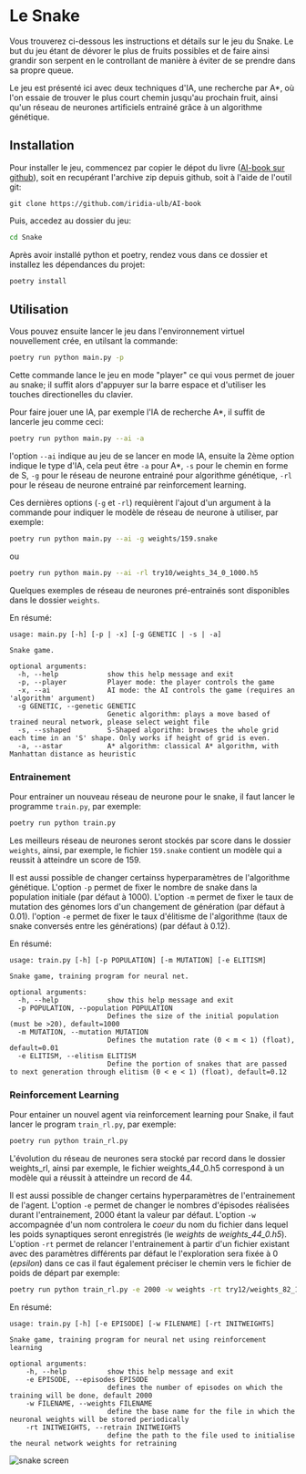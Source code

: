 # Le Snake

Vous trouverez ci-dessous les instructions et détails sur le jeu du Snake.
Le but du jeu étant de dévorer le plus de fruits possibles et de faire ainsi grandir
son serpent en le controllant de manière à éviter de se prendre dans sa propre queue. 

Le jeu est présenté ici avec deux techniques d'IA, une recherche par A\*, où l'on essaie
de trouver le plus court chemin jusqu'au prochain fruit, ainsi qu'un réseau de neurones 
artificiels entrainé grâce à un algorithme génétique. 


## Installation

Pour installer le jeu, commencez par copier le dépot du livre ([AI-book sur github][ia-gh]),
soit en recupérant l'archive zip depuis github, soit à l'aide de l'outil git:
```
git clone https://github.com/iridia-ulb/AI-book
```

Puis, accedez au dossier du jeu:

```bash
cd Snake
```

Après avoir installé python et poetry, rendez vous dans ce dossier et installez les
dépendances du projet:

```bash
poetry install
```

## Utilisation

Vous pouvez ensuite lancer le jeu dans l'environnement virtuel nouvellement
crée, en utilsant la commande:

```bash
poetry run python main.py -p
```
Cette commande lance le jeu en mode "player" ce qui vous permet de jouer au
snake; il suffit alors d'appuyer sur la barre espace et d'utiliser les touches
directionelles du clavier.

Pour faire jouer une IA, par exemple l'IA de recherche A\*, il suffit de
lancerle jeu comme ceci:

```bash
poetry run python main.py --ai -a
```
l'option `--ai` indique au jeu de se lancer en mode IA, ensuite la 2ème option
indique le type d'IA, cela peut être `-a` pour A\*, `-s` pour le chemin en forme
de S, `-g` pour le réseau de neurone entrainé pour algorithme génétique, `-rl` pour
le réseau de neurone entrainé par reinforcement learning.

Ces dernières options (`-g` et `-rl`) requièrent l'ajout d'un argument à la commande pour indiquer
le modèle de réseau de neurone à utiliser, par exemple:

```bash
poetry run python main.py --ai -g weights/159.snake 
```
ou 
```bash
poetry run python main.py --ai -rl try10/weights_34_0_1000.h5
```
Quelques exemples de réseau de neurones pré-entrainés sont disponibles dans 
le dossier `weights`.

En résumé:
```
usage: main.py [-h] [-p | -x] [-g GENETIC | -s | -a]

Snake game.

optional arguments:
  -h, --help            show this help message and exit
  -p, --player          Player mode: the player controls the game
  -x, --ai              AI mode: the AI controls the game (requires an 'algorithm' argument)
  -g GENETIC, --genetic GENETIC
                        Genetic algorithm: plays a move based of trained neural network, please select weight file
  -s, --sshaped         S-Shaped algorithm: browses the whole grid each time in an 'S' shape. Only works if height of grid is even.
  -a, --astar           A* algorithm: classical A* algorithm, with Manhattan distance as heuristic

```

### Entrainement

Pour entrainer un nouveau réseau de neurone pour le snake, il faut lancer le
programme `train.py`, par exemple:

```bash
poetry run python train.py 
```
Les meilleurs réseau de neurones seront stockés par score dans le dossier
`weights`, ainsi, par exemple, le fichier `159.snake` contient un modèle
qui a reussit à atteindre un score de 159.

Il est aussi possible de changer certainss hyperparamètres de l'algorithme
génétique.
L'option `-p` permet de fixer le nombre de snake dans la population initiale
(par défaut à 1000).
L'option `-m` permet de fixer le taux de mutation des génomes lors d'un
changement de génération (par défaut à 0.01).
l'option `-e` permet de fixer le taux d'élitisme de l'algorithme (taux de snake
conversés entre les générations) (par défaut à 0.12).

En résumé:
```
usage: train.py [-h] [-p POPULATION] [-m MUTATION] [-e ELITISM]

Snake game, training program for neural net.

optional arguments:
  -h, --help            show this help message and exit
  -p POPULATION, --population POPULATION
                        Defines the size of the initial population (must be >20), default=1000
  -m MUTATION, --mutation MUTATION
                        Defines the mutation rate (0 < m < 1) (float), default=0.01
  -e ELITISM, --elitism ELITISM
                        Define the portion of snakes that are passed to next generation through elitism (0 < e < 1) (float), default=0.12

```

### Reinforcement Learning
Pour entainer un nouvel agent via reinforcement learning pour Snake, il faut lancer le program `train_rl.py`, par exemple:
```bash
poetry run python train_rl.py
```
L'évolution du réseau de neurones sera stocké par record dans le dossier weights_rl, ainsi par exemple,
le fichier weights_44_0.h5 correspond à un modèle qui a réussit à atteindre un record de 44.

Il est aussi possible de changer certains hyperparamètres de l'entrainement de l'agent. L'option `-e`
permet de changer le nombres d'épisodes réalisées durant l'entrainement, 2000 étant la valeur par défaut. L'option `-w` accompagnée 
d'un nom controlera le *coeur* du nom du fichier dans lequel les poids synaptiques seront enregistrés (le *weights* de *weights_44_0.h5*).
L'option `-rt` permet de relancer l'entrainement à partir d'un fichier existant avec des paramètres différents par défaut
le l'exploration sera fixée à 0 (*epsilon*) dans ce cas il faut également préciser le chemin vers le fichier de poids de départ
par exemple:
```bash
poetry run python train_rl.py -e 2000 -w weights -rt try12/weights_82_1_200.h5
```

En résumé:
```
usage: train.py [-h] [-e EPISODE] [-w FILENAME] [-rt INITWEIGHTS]

Snake game, training program for neural net using reinforcement learning

optional arguments:
    -h, --help          show this help message and exit
    -e EPISODE, --episodes EPISODE
                        defines the number of episodes on which the training will be done, default 2000
    -w FILENAME, --weights FILENAME
                        define the base name for the file in which the neuronal weights will be stored periodically
    -rt INITWEIGHTS, --retrain INITWEIGHTS
                        define the path to the file used to initialise the neural network weights for retraining
```

![snake screen](../assets/img/snake.png)



[ia-gh]: https://github.com/iridia-ulb/AI-book
